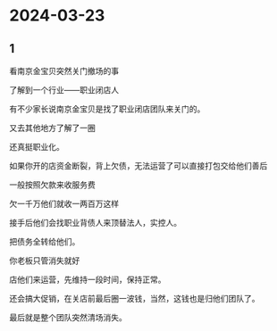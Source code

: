 # 2024-03-23

## 1


看南京金宝贝突然关门撤场的事

了解到一个行业——职业闭店人

有不少家长说南京金宝贝是找了职业闭店团队来关门的。

又去其他地方了解了一圈

还真挺职业化。

如果你开的店资金断裂，背上欠债，无法运营了可以直接打包交给他们善后

一般按照欠款来收服务费

欠一千万他们就收一两百万这样

接手后他们会找职业背债人来顶替法人，实控人。

把债务全转给他们。

你老板只管消失就好

店他们来运营，先维持一段时间，保持正常。

还会搞大促销，在关店前最后圈一波钱，当然，这钱也是归他们团队了。

最后就是整个团队突然清场消失。






